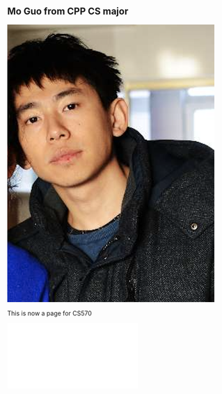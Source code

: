## Mo Guo from CPP CS major

![Image](profile.png)

This is now a page for CS570

![Resume](Resume.pdf)
